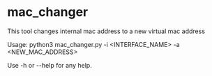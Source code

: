 # mac_changer
This tool changes internal mac address to a new virtual mac address

Usage:
python3 mac_changer.py -i <INTERFACE_NAME> -a <NEW_MAC_ADDRESS>

Use -h or --help for any help.
